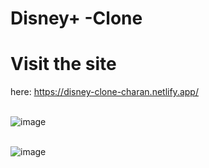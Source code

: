 # Disney+ -Clone
# Visit the site 
here: https://disney-clone-charan.netlify.app/
<br><br>

![image](https://user-images.githubusercontent.com/118788971/231054386-8f2f2829-3be7-4d2e-83d7-caef7db51bb9.png)
<br><br>

![image](https://user-images.githubusercontent.com/118788971/231054652-d130047f-3ca3-45a3-a0dc-e602bbd5223e.png)
